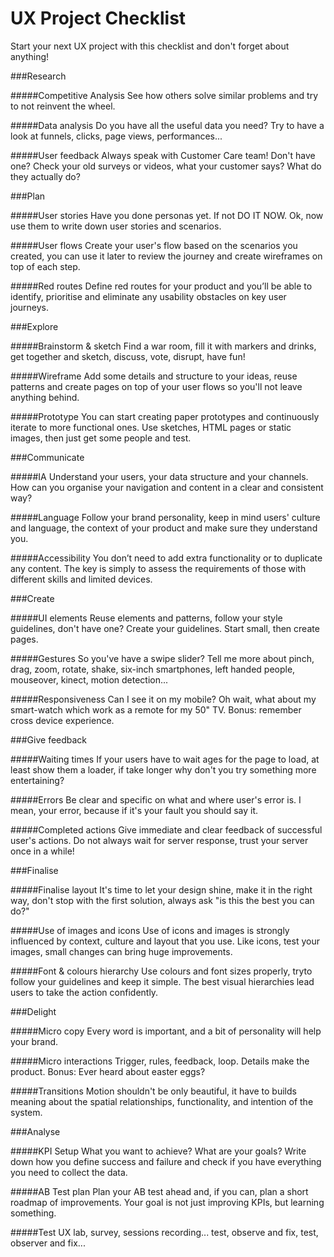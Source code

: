UX Project Checklist
===========

Start your next UX project with this checklist and don't forget about anything!


###Research

#####Competitive Analysis
See how others solve similar problems and try to not reinvent the wheel.

#####Data analysis
Do you have all the useful data you need? Try to have a look at funnels, clicks, page views, performances... 

#####User feedback
Always speak with Customer Care team! Don't have one? Check your old surveys or videos, what your customer says? What do they actually do? 


###Plan

#####User stories
Have you done personas yet. If not DO IT NOW. Ok, now use them to write down user stories and scenarios. 

#####User flows
Create your user's flow based on the scenarios you created, you can use it later to review the journey and create wireframes on top of each step. 

#####Red routes
Define red routes for your product and you’ll be able to identify, prioritise and eliminate any usability obstacles on key user journeys. 


###Explore

#####Brainstorm & sketch
Find a war room, fill it with markers and drinks, get together and sketch, discuss, vote, disrupt, have fun! 

#####Wireframe
Add some details and structure to your ideas, reuse patterns and create pages on top of your user flows so you'll not leave anything behind. 

#####Prototype
You can start creating paper prototypes and continuously iterate to more functional ones. Use sketches, HTML pages or static images, then just get some people and test. 


###Communicate

#####IA
Understand your users, your data structure and your channels. How can you organise your navigation and content in a clear and consistent way? 

#####Language
Follow your brand personality, keep in mind users' culture and language, the context of your product and make sure they understand you. 

#####Accessibility
You don’t need to add extra functionality or to duplicate any content. The key is simply to assess the requirements of those with different skills and limited devices. 


###Create

#####UI elements
Reuse elements and patterns, follow your style guidelines, don't have one? Create your guidelines. Start small, then create pages. 

#####Gestures
So you've have a swipe slider? Tell me more about pinch, drag, zoom, rotate, shake, six-inch smartphones, left handed people, mouseover, kinect, motion detection... 

#####Responsiveness
Can I see it on my mobile? Oh wait, what about my smart-watch which work as a remote for my 50" TV. Bonus: remember cross device experience. 


###Give feedback

#####Waiting times
If your users have to wait ages for the page to load, at least show them a loader, if take longer why don't you try something more entertaining? 

#####Errors
Be clear and specific on what and where user's error is. I mean, your error, because if it's your fault you should say it. 

#####Completed actions
Give immediate and clear feedback of successful user's actions. Do not always wait for server response, trust your server once in a while! 


###Finalise

#####Finalise layout
It's time to let your design shine, make it in the right way, don't stop with the first solution, always ask "is this the best you can do?" 

#####Use of images and icons
Use of icons and images is strongly influenced by context, culture and layout that you use. Like icons, test your images, small changes can bring huge improvements. 

#####Font & colours hierarchy
Use colours and font sizes properly, tryto follow your guidelines and keep it simple. The best visual hierarchies lead users to take the action confidently. 


###Delight

#####Micro copy
Every word is important, and a bit of personality will help your brand. 

#####Micro interactions
Trigger, rules, feedback, loop. Details make the product. Bonus: Ever heard about easter eggs? 

#####Transitions
Motion shouldn't be only beautiful, it have to builds meaning about the spatial relationships, functionality, and intention of the system. 


###Analyse

#####KPI Setup
What you want to achieve? What are your goals? Write down how you define success and failure and check if you have everything you need to collect the data. 

#####AB Test plan
Plan your AB test ahead and, if you can, plan a short roadmap of improvements. Your goal is not just improving KPIs, but learning something. 

#####Test
UX lab, survey, sessions recording... test, observe and fix, test, observer and fix... 

